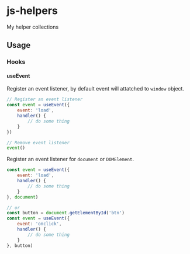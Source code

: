 # js-helpers
My helper collections

## Usage

### Hooks

#### useEvent
Register an event listener, by default event will attatched to `window` object.

```js
// Register an event listener
const event = useEvent({
    event: 'load',
    handler() {
        // do some thing
    }
})

// Remove event listener
event()
```

Register an event listener for `document` or `DOMElement`.

```js
const event = useEvent({
    event: 'load',
    handler() {
        // do some thing
    }
}, document)

// or
const button = document.getElementById('btn')
const event = useEvent({
    event: 'onclick',
    handler() {
        // do some thing
    }
}, button)
```
